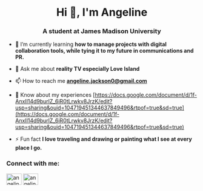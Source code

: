 <h1 align="center">Hi 👋, I'm Angeline</h1>
<h3 align="center">A student at James Madison University</h3>

- 🌱 I’m currently learning **how to manage projects with digital collaboration tools, while tying it to my future in communications and PR.**

- 💬 Ask me about **reality TV especially Love Island**

- 📫 How to reach me **angeline.jackson0@gmail.com**

- 📄 Know about my experiences [https://docs.google.com/document/d/1f-AnxIl14d9burlZ_6iR0tLrwkv8JrzK/edit?usp=sharing&ouid=104719451344637849496&rtpof=true&sd=true](https://docs.google.com/document/d/1f-AnxIl14d9burlZ_6iR0tLrwkv8JrzK/edit?usp=sharing&ouid=104719451344637849496&rtpof=true&sd=true)

- ⚡ Fun fact **I love traveling and drawing or painting what I see at every place I go.**

<h3 align="left">Connect with me:</h3>
<p align="left">
<a href="https://linkedin.com/in/angeline jackson" target="blank"><img align="center" src="https://raw.githubusercontent.com/rahuldkjain/github-profile-readme-generator/master/src/images/icons/Social/linked-in-alt.svg" alt="angeline jackson" height="30" width="40" /></a>
<a href="https://instagram.com/angelineejackson" target="blank"><img align="center" src="https://raw.githubusercontent.com/rahuldkjain/github-profile-readme-generator/master/src/images/icons/Social/instagram.svg" alt="angelineejackson" height="30" width="40" /></a>
</p>
